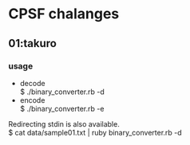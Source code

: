 # CPSF chalanges

## 01:takuro

### usage
* decode  
$ ./binary_converter.rb -d
* encode  
$ ./binary_converter.rb -e

Redirecting stdin is also available.  
$ cat data/sample01.txt | ruby binary_converter.rb -d
